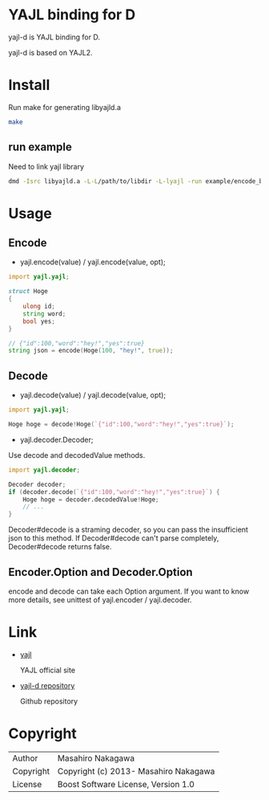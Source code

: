 # YAJL binding for D

yajl-d is YAJL binding for D.

yajl-d is based on YAJL2.

# Install

Run make for generating libyajld.a

```sh
make
```

## run example

Need to link yajl library

```sh
dmd -Isrc libyajld.a -L-L/path/to/libdir -L-lyajl -run example/encode_bench.d
```

# Usage

## Encode

* yajl.encode(value) / yajl.encode(value, opt);

```d
import yajl.yajl;

struct Hoge
{ 
    ulong id;
    string word;
    bool yes; 
}

// {"id":100,"word":"hey!","yes":true}
string json = encode(Hoge(100, "hey!", true));
```

## Decode

* yajl.decode(value) / yajl.decode(value, opt);

```d
import yajl.yajl;

Hoge hoge = decode!Hoge(`{"id":100,"word":"hey!","yes":true}`);
```

* yajl.decoder.Decoder;

Use decode and decodedValue methods.

```d
import yajl.decoder;

Decoder decoder;
if (decoder.decode(`{"id":100,"word":"hey!","yes":true}`) {
    Hoge hoge = decoder.decodedValue!Hoge;
    // ...
}
```

Decoder#decode is a straming decoder, so you can pass the insufficient json to this method. If Decoder#decode can't parse completely, Decoder#decode returns false.

## Encoder.Option and Decoder.Option

encode and decode can take each Option argument. If you want to know more details, see unittest of yajl.encoder / yajl.decoder.

# Link

* [yajl](http://lloyd.github.com/yajl/)

  YAJL official site

* [yajl-d repository](https://github.com/repeatedly/yajl-d)

  Github repository

# Copyright

<table>
  <tr>
    <td>Author</td><td>Masahiro Nakagawa <repeatedly@gmail.com></td>
  </tr>
  <tr>
    <td>Copyright</td><td>Copyright (c) 2013- Masahiro Nakagawa</td>
  </tr>
  <tr>
    <td>License</td><td>Boost Software License, Version 1.0</td>
  </tr>
</table>
